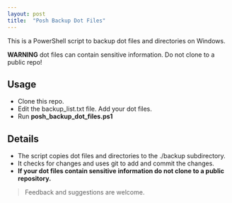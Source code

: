 ```yaml
---
layout: post
title:  "Posh Backup Dot Files"
---
```


This is a PowerShell script to backup dot files and directories on Windows.

**WARNING** dot files can contain sensitive information. Do not clone to a public repo!

## Usage

* Clone this repo.
* Edit the backup_list.txt file.  Add your dot files.
* Run **posh_backup_dot_files.ps1**

## Details

* The script copies dot files and directories to the ./backup subdirectory.
* It checks for changes and uses git to add and commit the changes.
* **If your dot files contain sensitive information do not clone to a public repository.**

> Feedback and suggestions are welcome.